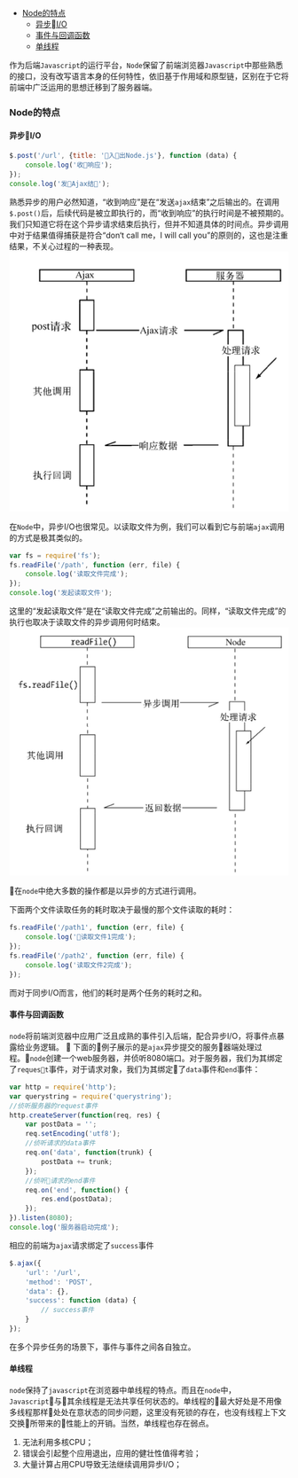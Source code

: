 - [Node的特点](#node的特点)
    - [异步I/O](#异步i/o)
    - [事件与回调函数](#事件与回调函数)
    - [单线程](#单线程)

作为后端`Javascript`的运行平台，`Node`保留了前端浏览器`Javascript`中那些熟悉的接口，没有改写语言本身的任何特性，依旧基于作用域和原型链，区别在于它将前端中广泛运用的思想迁移到了服务器端。

### Node的特点
#### 异步I/O
```js
$.post('/url', {title: '􏹄入􏹅出Node.js'}, function (data) { 
    console.log('收􏹆响应');
}); 
console.log('发􏹇Ajax结􏹈');
```
熟悉异步的用户必然知道，“收到响应”是在“发送`ajax`结束”之后输出的。在调用`$.post()`后，后续代码是被立即执行的，而“收到响应”的执行时间是不被预期的。我们只知道它将在这个异步请求结束后执行，但并不知道具体的时间点。异步调用中对于结果值得捕获是符合“don‘t call me，I will call you”的原则的，这也是注重结果，不关心过程的一种表现。
![经典的ajax调用](./images/1531201476337.jpg)

在`Node`中，异步I/O也很常见。以读取文件为例，我们可以看到它与前端`ajax`调用的方式是极其类似的。
```js
var fs = require('fs');
fs.readFile('/path', function (err, file) { 
    console.log('读取文件完成');
}); 
console.log('发起读取文件');
```
这里的“发起读取文件”是在“读取文件完成”之前输出的。同样，“读取文件完成”的执行也取决于读取文件的异步调用何时结束。
![读取文件](./images/1531201854689.jpg)

在`node`中绝大多数的操作都是以异步的方式进行调用。

下面两个文件读取任务的耗时取决于最慢的那个文件读取的耗时：
```js
fs.readFile('/path1', function (err, file) { 
    console.log('读取文件1完成');
});
fs.readFile('/path2', function (err, file) {
    console.log('读取文件2完成'); 
});
```
而对于同步I/O而言，他们的耗时是两个任务的耗时之和。

#### 事件与回调函数
`node`将前端浏览器中应用广泛且成熟的事件引入后端，配合异步I/O，将事件点暴露给业务逻辑。

下面的例子展示的是`ajax`异步提交的服务器端处理过程。`node`创建一个web服务器，并侦听8080端口。对于服务器，我们为其绑定了`request`事件，对于请求对象，我们为其绑定了`data`事件和`end`事件：
```js
var http = require('http');
var querystring = require('querystring');
//侦听服务器的request事件
http.createServer(function(req, res) {
    var postData = '';
    req.setEncoding('utf8');
    //侦听请求的data事件
    req.on('data', function(trunk) {
        postData += trunk;
    });
    //侦听请求的end事件
    req.on('end', function() {
        res.end(postData);
    });
}).listen(8080);
console.log('服务器启动完成');
```
相应的前端为`ajax`请求绑定了`success`事件
```js
$.ajax({
    'url': '/url',
    'method': 'POST',
    'data': {},
    'success': function (data) {
        // success事件 
    }
});
```
在多个异步任务的场景下，事件与事件之间各自独立。

#### 单线程
`node`保持了`javascript`在浏览器中单线程的特点。而且在`node`中， `Javascript`与其余线程是无法共享任何状态的。单线程的最大好处是不用像多线程那样处处在意状态的同步问题，这里没有死锁的存在，也没有线程上下文交换所带来的性能上的开销。当然，单线程也存在弱点。
1. 无法利用多核CPU；
2. 错误会引起整个应用退出，应用的健壮性值得考验；
3. 大量计算占用CPU导致无法继续调用异步I/O；